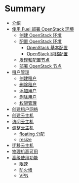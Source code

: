 # Summary

* [介绍](README.md)
* [使用 Fuel 部署 OpenStack 环境](fuel/README.md)
   * [创建 OpenStack 环境](fuel/create_env.md)
   * [配置 OpenStack 环境](fuel/openstack_conf.md)
      * [OpenStack 基本配置](fuel/basic_conf.md)
      * [OpenStack 网络配置](fuel/network_conf.md)
   * [发现和配置节点](fuel/discover_and_conf.md)
   * [部署 OpenStack 节点](fuel/deploy.md)
* [租户管理](tenant/README.md)
   * [创建租户]()
   * [删除租户]()
   * [添加用户]()
   * [删除用户]()
   * [权限管理]()
* [创建租户网络](network.md)
* [创建云主机](create-vm.md)
* [访问云主机](access-vm.md)
* [调整云主机](manage-vm/README.md)
   * [floating 分配](manage-vm/float.md)
   * [resize](manage-vm/resize.md)
* [迁移云主机](migration/README.md)
* [物理机高可用](ha/README.md)
* [高级使用功能](advance-usage/readmemd.md)
   * [限速](advance-usage/network_limit.md)
   * [防火墙](advance-usage/firewall.md)
   * [VPN](advance-usage/vpn.md)

